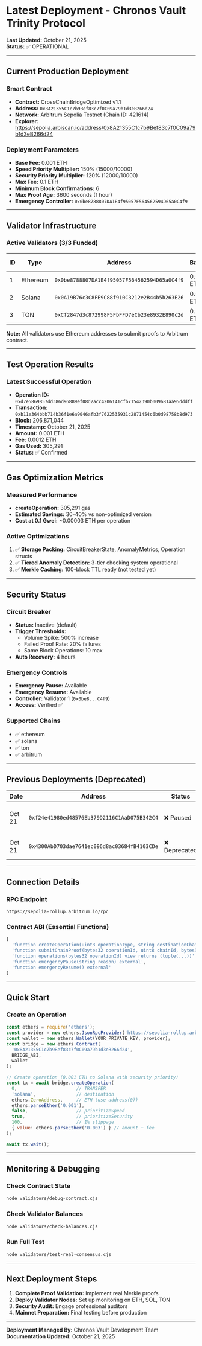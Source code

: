 # Latest Deployment - Chronos Vault Trinity Protocol

**Last Updated:** October 21, 2025  
**Status:** ✅ OPERATIONAL

---

## Current Production Deployment

### Smart Contract
- **Contract:** CrossChainBridgeOptimized v1.1
- **Address:** `0x8A21355C1c7b9Bef83c7f0C09a79b1d3eB266d24`
- **Network:** Arbitrum Sepolia Testnet (Chain ID: 421614)
- **Explorer:** https://sepolia.arbiscan.io/address/0x8A21355C1c7b9Bef83c7f0C09a79b1d3eB266d24

### Deployment Parameters
- **Base Fee:** 0.001 ETH
- **Speed Priority Multiplier:** 150% (15000/10000)
- **Security Priority Multiplier:** 120% (12000/10000)
- **Max Fee:** 0.1 ETH
- **Minimum Block Confirmations:** 6
- **Max Proof Age:** 3600 seconds (1 hour)
- **Emergency Controller:** `0x0be8788807DA1E4f95057F564562594D65a0C4f9`

---

## Validator Infrastructure

### Active Validators (3/3 Funded)

| ID | Type | Address | Balance | Chain ID | Status |
|----|------|---------|---------|----------|--------|
| 1 | Ethereum | `0x0be8788807DA1E4f95057F564562594D65a0C4f9` | 0.0096 ETH | 1 | ✅ Active |
| 2 | Solana | `0x0A19B76c3C8FE9C88f910C3212e2B44b5b263E26` | 0.0100 ETH | 2 | ✅ Active |
| 3 | TON | `0xCf2847d3c872998F5FbFFD7eCb23e8932E890c2d` | 0.0100 ETH | 3 | ✅ Active |

**Note:** All validators use Ethereum addresses to submit proofs to Arbitrum contract.

---

## Test Operation Results

### Latest Successful Operation
- **Operation ID:** `0xd7e5869857dd386d96889ef08d2acc4206141cfb71542390b009a81aa95dddff`
- **Transaction:** `0xb11e364bbb714b36f1e6a9046afb3f7622535931c2871454c6b0d98758b8d973`
- **Block:** 206,871,044
- **Timestamp:** October 21, 2025
- **Amount:** 0.001 ETH
- **Fee:** 0.0012 ETH
- **Gas Used:** 305,291
- **Status:** ✅ Confirmed

---

## Gas Optimization Metrics

### Measured Performance
- **createOperation:** 305,291 gas
- **Estimated Savings:** 30-40% vs non-optimized version
- **Cost at 0.1 Gwei:** ~0.00003 ETH per operation

### Active Optimizations
1. ✅ **Storage Packing:** CircuitBreakerState, AnomalyMetrics, Operation structs
2. ✅ **Tiered Anomaly Detection:** 3-tier checking system operational
3. ✅ **Merkle Caching:** 100-block TTL ready (not tested yet)

---

## Security Status

### Circuit Breaker
- **Status:** Inactive (default)
- **Trigger Thresholds:**
  - Volume Spike: 500% increase
  - Failed Proof Rate: 20% failures
  - Same Block Operations: 10 max
- **Auto Recovery:** 4 hours

### Emergency Controls
- **Emergency Pause:** Available
- **Emergency Resume:** Available  
- **Controller:** Validator 1 (`0x0be8...C4f9`)
- **Access:** Verified ✅

### Supported Chains
- ✅ ethereum
- ✅ solana
- ✅ ton
- ✅ arbitrum

---

## Previous Deployments (Deprecated)

| Date | Address | Status | Reason |
|------|---------|--------|--------|
| Oct 21 | `0xf24e41980ed48576Eb379D2116C1AaD075B342C4` | ❌ Paused | Emergency controller access issue |
| Oct 21 | `0x4300AbD703dae7641ec096d8ac03684fB4103CDe` | ❌ Deprecated | Single-validator deployment |

---

## Connection Details

### RPC Endpoint
```
https://sepolia-rollup.arbitrum.io/rpc
```

### Contract ABI (Essential Functions)
```javascript
[
  'function createOperation(uint8 operationType, string destinationChain, address tokenAddress, uint256 amount, bool prioritizeSpeed, bool prioritizeSecurity, uint256 slippageTolerance) payable returns (bytes32)',
  'function submitChainProof(bytes32 operationId, uint8 chainId, bytes32 proofHash, bytes32[] merkleProof, bytes signature) returns (bool)',
  'function operations(bytes32 operationId) view returns (tuple(...))',
  'function emergencyPause(string reason) external',
  'function emergencyResume() external'
]
```

---

## Quick Start

### Create an Operation
```javascript
const ethers = require('ethers');
const provider = new ethers.JsonRpcProvider('https://sepolia-rollup.arbitrum.io/rpc');
const wallet = new ethers.Wallet(YOUR_PRIVATE_KEY, provider);
const bridge = new ethers.Contract(
  '0x8A21355C1c7b9Bef83c7f0C09a79b1d3eB266d24',
  BRIDGE_ABI,
  wallet
);

// Create operation (0.001 ETH to Solana with security priority)
const tx = await bridge.createOperation(
  0,                      // TRANSFER
  'solana',               // destination
  ethers.ZeroAddress,     // ETH (use address(0))
  ethers.parseEther('0.001'),
  false,                  // prioritizeSpeed
  true,                   // prioritizeSecurity
  100,                    // 1% slippage
  { value: ethers.parseEther('0.003') } // amount + fee
);

await tx.wait();
```

---

## Monitoring & Debugging

### Check Contract State
```bash
node validators/debug-contract.cjs
```

### Check Validator Balances
```bash
node validators/check-balances.cjs
```

### Run Full Test
```bash
node validators/test-real-consensus.cjs
```

---

## Next Deployment Steps

1. **Complete Proof Validation:** Implement real Merkle proofs
2. **Deploy Validator Nodes:** Set up monitoring on ETH, SOL, TON
3. **Security Audit:** Engage professional auditors
4. **Mainnet Preparation:** Final testing before production

---

**Deployment Managed By:** Chronos Vault Development Team  
**Documentation Updated:** October 21, 2025
